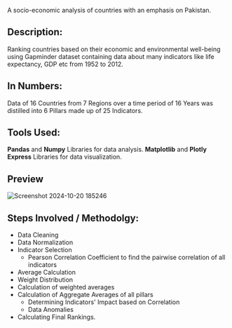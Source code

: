 A socio-economic analysis of countries with an emphasis on Pakistan.

## Description:
Ranking countries based on their economic and environmental well-being using Gapminder dataset containing data about many indicators like life expectancy, GDP etc from 1952 to 2012.
  
## In Numbers:
Data of 16 Countries from 7 Regions over a time period of 16 Years was distilled into 6 Pillars made up of 25 Indicators.

## Tools Used: 
**Pandas** and **Numpy** Libraries for data analysis. **Matplotlib** and **Plotly Express** Libraries for data visualization.

## Preview
![Screenshot 2024-10-20 185246](https://github.com/user-attachments/assets/e859e009-8b5b-475d-a062-71ccd966f092)

## Steps Involved / Methodolgy:
* Data Cleaning
* Data Normalization 
* Indicator Selection 
  * Pearson Correlation Coefficient to find the pairwise correlation 
  of all indicators
* Average Calculation
* Weight Distribution
* Calculation of weighted averages
* Calculation of Aggregate Averages of all pillars 
  * Determining Indicators' Impact based on Correlation
  * Data Anomalies
* Calculating Final Rankings.
